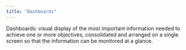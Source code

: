 ```yaml
---
title: "Dashboards"
---
```

Dashboards: visual display of the most important information needed to achieve one or more objectives, consolidated and arranged on a single screen so that the information can be monitored at a glance.

